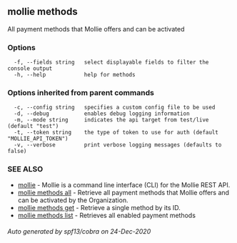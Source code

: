 ## mollie methods

All payment methods that Mollie offers and can be activated

### Options

```
  -f, --fields string   select displayable fields to filter the console output
  -h, --help            help for methods
```

### Options inherited from parent commands

```
  -c, --config string   specifies a custom config file to be used
  -d, --debug           enables debug logging information
  -m, --mode string     indicates the api target from test/live (default "test")
  -t, --token string    the type of token to use for auth (default "MOLLIE_API_TOKEN")
  -v, --verbose         print verbose logging messages (defaults to false)
```

### SEE ALSO

* [mollie](mollie.md)	 - Mollie is a command line interface (CLI) for the Mollie REST API.
* [mollie methods all](mollie_methods_all.md)	 - Retrieve all payment methods that Mollie offers and can be activated by the Organization.
* [mollie methods get](mollie_methods_get.md)	 - Retrieve a single method by its ID.
* [mollie methods list](mollie_methods_list.md)	 - Retrieves all enabled payment methods

###### Auto generated by spf13/cobra on 24-Dec-2020
